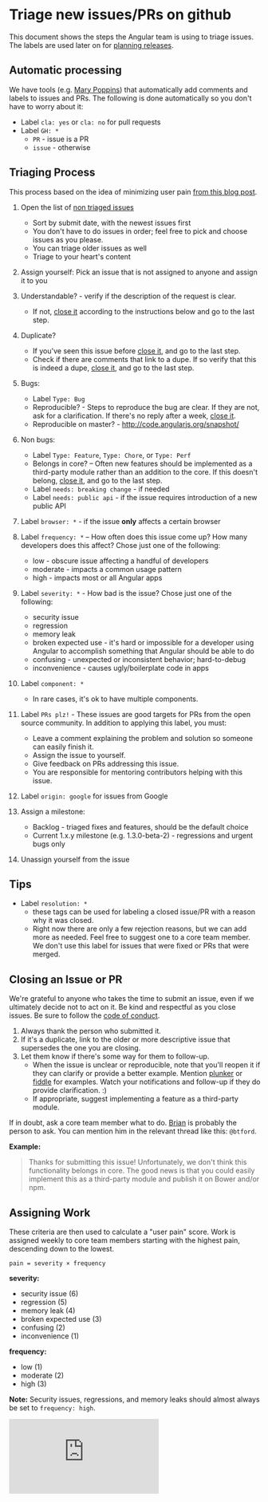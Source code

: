 # Triage new issues/PRs on github

This document shows the steps the Angular team is using to triage issues.
The labels are used later on for [planning releases](#assigning-work).


## Automatic processing

We have tools (e.g. [Mary Poppins]) that automatically add comments and labels to issues and PRs.
The following is done automatically so you don't have to worry about it:

* Label `cla: yes` or `cla: no` for pull requests
* Label `GH: *`
    * `PR` - issue is a PR
    * `issue` - otherwise


## Triaging Process

This process based on the idea of minimizing user pain
[from this blog post](http://www.lostgarden.com/2008/05/improving-bug-triage-with-user-pain.html).

1. Open the list of [non triaged issues](https://github.com/angular/angular.js/issues?q=is%3Aopen+sort%3Acreated-desc+no%3Amilestone)
    * Sort by submit date, with the newest issues first
    * You don't have to do issues in order; feel free to pick and choose issues as you please.
    * You can triage older issues as well
    * Triage to your heart's content
1. Assign yourself: Pick an issue that is not assigned to anyone and assign it to you
1. Understandable? - verify if the description of the request is clear.
    * If not, [close it][] according to the instructions below and go to the last step.
1. Duplicate?
    * If you've seen this issue before [close it][], and go to the last step.
    * Check if there are comments that link to a dupe. If so verify that this is indeed a dupe, [close it][], and go to the last step.
1. Bugs:
    * Label `Type: Bug`
    * Reproducible? - Steps to reproduce the bug are clear. If they are not, ask for a clarification. If there's no reply after a week, [close it][].
    * Reproducible on master? - <http://code.angularjs.org/snapshot/>
1. Non bugs:
    * Label `Type: Feature`, `Type: Chore`, or `Type: Perf`
    * Belongs in core? – Often new features should be implemented as a third-party module rather than an addition to the core.
      If this doesn't belong, [close it][], and go to the last step.
    * Label `needs: breaking change` - if needed
    * Label `needs: public api` - if the issue requires introduction of a new public API
1. Label `browser: *` - if the issue **only** affects a certain browser
1. Label `frequency: *` – How often does this issue come up? How many developers does this affect? Chose just one of the following:
    * low - obscure issue affecting a handful of developers
    * moderate - impacts a common usage pattern
    * high - impacts most or all Angular apps
1. Label `severity: *` - How bad is the issue? Chose just one of the following:
    * security issue
    * regression
    * memory leak
    * broken expected use - it's hard or impossible for a developer using Angular to accomplish something that Angular should be able to do
    * confusing - unexpected or inconsistent behavior; hard-to-debug
    * inconvenience - causes ugly/boilerplate code in apps
1. Label `component: *`
    * In rare cases, it's ok to have multiple components.
1. Label `PRs plz!` - These issues are good targets for PRs from the open source community. In addition to applying this label, you must:
    * Leave a comment explaining the problem and solution so someone can easily finish it.
    * Assign the issue to yourself.
    * Give feedback on PRs addressing this issue.
    * You are responsible for mentoring contributors helping with this issue.
1. Label `origin: google` for issues from Google
1. Assign a milestone:
   * Backlog - triaged fixes and features, should be the default choice
   * Current 1.x.y milestone (e.g. 1.3.0-beta-2) - regressions and urgent bugs only


1. Unassign yourself from the issue


## Tips

* Label `resolution: *`
    * these tags can be used for labeling a closed issue/PR with a reason why it was closed.
    * Right now there are only a few rejection reasons, but we can add more as needed. Feel free to suggest one to a core team member. We don't use this label for issues that were fixed or PRs that were merged.


## Closing an Issue or PR

We're grateful to anyone who takes the time to submit an issue, even if we ultimately decide not to act on it.
Be kind and respectful as you close issues. Be sure to follow the [code of conduct][].

1. Always thank the person who submitted it.
1. If it's a duplicate, link to the older or more descriptive issue that supersedes the one you are closing.
1. Let them know if there's some way for them to follow-up.
    * When the issue is unclear or reproducible, note that you'll reopen it if they can clarify or provide a better example. Mention [plunker] or [fiddle] for examples. Watch your notifications and follow-up if they do provide clarification. :)
    * If appropriate, suggest implementing a feature as a third-party module.

If in doubt, ask a core team member what to do.
[Brian](https://github.com/btford) is probably the person to ask.
You can mention him in the relevant thread like this: `@btford`.

**Example:**

> Thanks for submitting this issue!
> Unfortunately, we don't think this functionality belongs in core.
> The good news is that you could easily implement this as a third-party module and publish it on Bower and/or npm.


## Assigning Work

These criteria are then used to calculate a "user pain" score.
Work is assigned weekly to core team members starting with the highest pain, descending down to the lowest.

```
pain = severity × frequency
```

**severity:**

- security issue (6)
- regression (5)
- memory leak (4)
- broken expected use (3)
- confusing (2)
- inconvenience (1)

**frequency:**

- low (1)
- moderate (2)
- high (3)

**Note:** Security issues, regressions, and memory leaks should almost always be set to `frequency: high`.


[![Analytics](https://ga-beacon.appspot.com/UA-8594346-11/angular.js/TRIAGING.md?pixel)](https://github.com/igrigorik/ga-beacon)


[close it]: #closing-an-issue-or-pr
[code of conduct]: https://github.com/angular/code-of-conduct/blob/master/CODE_OF_CONDUCT.md
[Mary Poppins]: https://github.com/btford/mary-poppins
[plunker]: http://plnkr.co/
[fiddle]: http://jsfiddle.net/
